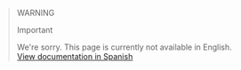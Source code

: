 >WARNING
>
>Important
> 
>We're sorry. This page is currently not available in English.<br/>
>[View documentation in Spanish](https://www.mercadopago[FAKER][URL][DOMAIN]/developers/es/guides/in-person-payments/integration-api/introduction)